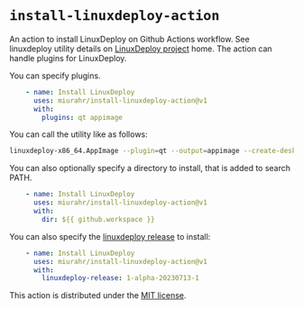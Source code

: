 # `install-linuxdeploy-action`

An action to install LinuxDeploy on Github Actions workflow.
See linuxdeploy utility details on [LinuxDeploy project](https://github.com/linuxdeploy/linuxdeploy) home.
The action can handle plugins for LinuxDeploy.

You can specify plugins.

```yml
    - name: Install LinuxDeploy
      uses: miurahr/install-linuxdeploy-action@v1
      with:
        plugins: qt appimage
```
You can call the utility like as follows:

```bash
linuxdeploy-x86_64.AppImage --plugin=qt --output=appimage --create-desktop-file --executable=Apps --appdir appdir --icon-file=Apps.svg
```

You can also optionally specify a directory to install, that is added to search PATH.

```yml
    - name: Install LinuxDeploy
      uses: miurahr/install-linuxdeploy-action@v1
      with:
        dir: ${{ github.workspace }}
```

You can also specify the [linuxdeploy release](https://github.com/linuxdeploy/linuxdeploy/releases) to install:

```yml
    - name: Install LinuxDeploy
      uses: miurahr/install-linuxdeploy-action@v1
      with:
        linuxdeploy-release: 1-alpha-20230713-1
```

This action is distributed under the [MIT license](LICENSE).
